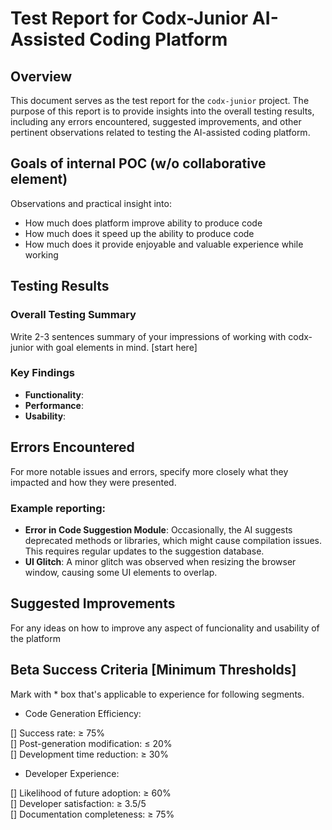 # Test Report for Codx-Junior AI-Assisted Coding Platform

## Overview

This document serves as the test report for the `codx-junior` project. The purpose of this report is to provide insights into the overall testing results, including any errors encountered, suggested improvements, and other pertinent observations related to testing the AI-assisted coding platform.

## Goals of internal POC (w/o collaborative element)
Observations and practical insight into:
- How much does platform improve ability to produce code
- How much does it speed up the ability to produce code
- How much does it provide enjoyable and valuable experience while working


## Testing Results

### Overall Testing Summary
Write 2-3 sentences summary of your impressions of working with codx-junior with goal elements in mind.
[start here]

### Key Findings

- **Functionality**: 
- **Performance**:
- **Usability**: 


## Errors Encountered
For more notable issues and errors, specify more closely what they impacted and how they were presented.

### Example reporting:

- **Error in Code Suggestion Module**: Occasionally, the AI suggests deprecated methods or libraries, which might cause compilation issues. This requires regular updates to the suggestion database.
- **UI Glitch**: A minor glitch was observed when resizing the browser window, causing some UI elements to overlap.

## Suggested Improvements
For any ideas on how to improve any aspect of funcionality and usability of the platform

## Beta Success Criteria \[Minimum Thresholds\]
Mark with * box that's applicable to experience for following segments.   

- Code Generation Efficiency:  

[] Success rate: ≥ 75%  
[] Post-generation modification: ≤ 20%  
[] Development time reduction: ≥ 30%

- Developer Experience:  
    
[] Likelihood of future adoption: ≥ 60%  
[] Developer satisfaction: ≥ 3.5/5  
[] Documentation completeness: ≥ 75%